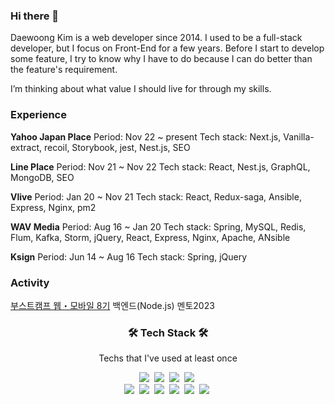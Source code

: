 ### Hi there 👋
Daewoong Kim is a web developer since 2014. I used to be a full-stack developer, but I focus on Front-End for a few years.
Before I start to develop some feature, I try to know why I have to do because I can do better than the feature's requirement.

I’m thinking about what value I should live for through my skills.

### Experience
**Yahoo Japan Place**
Period: Nov 22 ~ present
Tech stack: Next.js, Vanilla-extract, recoil, Storybook, jest, Nest.js, SEO

**Line Place**
Period: Nov 21 ~ Nov 22
Tech stack: React, Nest.js, GraphQL, MongoDB, SEO

**Vlive**
Period: Jan 20 ~ Nov 21
Tech stack: React, Redux-saga, Ansible, Express, Nginx, pm2

**WAV Media**
Period: Aug 16 ~ Jan 20
Tech stack: Spring, MySQL, Redis, Flum, Kafka, Storm, jQuery, React, Express, Nginx, Apache, ANsible

**Ksign**
Period: Jun 14 ~ Aug 16
Tech stack: Spring, jQuery

### Activity
[부스트캠프 웹・모바일 8기](https://boostcamp.connect.or.kr/) 백엔드(Node.js) 멘토2023

<h3 align="center">🛠 Tech Stack 🛠</h3>

<p align="center"> Techs that I've used at least once </p>

<p align="center">
  <img src="https://img.shields.io/badge/Java-007396?style=flat-square&logo=Java&logoColor=white"/></a>&nbsp 
  <img src="https://img.shields.io/badge/Javascript-ffb13b?style=flat-square&logo=javascript&logoColor=white"/></a>&nbsp 
  <img src="https://img.shields.io/badge/css-1572B6?style=flat-square&logo=css3&logoColor=white"/></a>&nbsp 
  <img src="https://img.shields.io/badge/Go-11B48A?style=flat-square&logo=Go&logoColor=white"/></a>&nbsp 
  <br>
  <img src="https://img.shields.io/badge/SpringBoot-6DB33F?style=flat-square&logo=Spring&logoColor=white"/></a>&nbsp 
  <img src="https://img.shields.io/badge/Django-092E20?style=flat-square&logo=Django&logoColor=white"/></a>&nbsp 
  <img src="https://img.shields.io/badge/Mysql-E6B91E?style=flat-square&logo=MySql&logoColor=white"/></a>&nbsp 
  <img src="https://img.shields.io/badge/HyperledgerFabric-DB3552?style=flat-square&logo=Hulu&logoColor=white"/></a>&nbsp 
  <img src="https://img.shields.io/badge/aws-333664?style=flat-square&logo=amazon-aws&logoColor=white"/></a>&nbsp 
  <img src="https://img.shields.io/badge/elasticsearch-005571?style=flat-square&logo=elasticsearch&logoColor=white"/></a>&nbsp 
</p>


<!--
**insidedw/insidedw** is a ✨ _special_ ✨ repository because its `README.md` (this file) appears on your GitHub profile.

Here are some ideas to get you started:

- 🔭 I’m currently working on ...
- 🌱 I’m currently learning ...
- 👯 I’m looking to collaborate on ...
- 🤔 I’m looking for help with ...
- 💬 Ask me about ...
- 📫 How to reach me: ...
- 😄 Pronouns: ...
- ⚡ Fun fact: ...
-->
